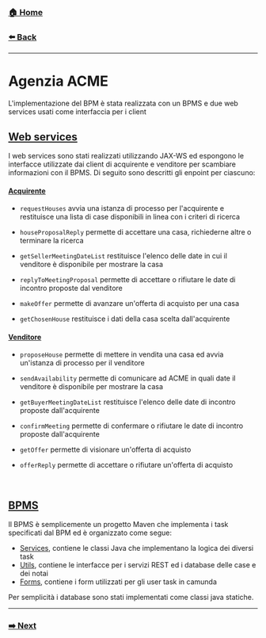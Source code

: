 ### [**🏠 Home**](/README.md)

###  [**⬅️ Back**](bpmn.md)
-----
# Agenzia ACME

L'implementazione del BPM è stata realizzata con un BPMS e due web services usati come interfaccia per i client

## <a href="web-services"></a>[Web services](https://github.com/loopingdoge/ACME-agency/blob/master/src/acme-agency-ws)

I web services sono stati realizzati utilizzando JAX-WS ed espongono le interfacce utilizzate dai client di acquirente e venditore per scambiare informazioni con il BPMS. Di seguito sono descritti gli enpoint per ciascuno:

#### [Acquirente](https://github.com/loopingdoge/ACME-agency/blob/master/src/acme-agency-ws/src/main/java/org/loopingdoge/acme/BuyerWebService.java)

- `requestHouses`
  avvia una istanza di processo per l'acquirente e restituisce una lista di case disponibili in linea con i criteri di ricerca

- `houseProposalReply`
  permette di accettare una casa, richiederne altre o terminare la ricerca

- `getSellerMeetingDateList`
  restituisce l'elenco delle date in cui il venditore è disponibile per mostrare la casa

- `replyToMeetingProposal`
  permette di accettare o rifiutare le date di incontro proposte dal venditore

- `makeOffer`
  permette di avanzare un'offerta di acquisto per una casa

- `getChosenHouse`
  restituisce i dati della casa scelta dall'acquirente

#### [Venditore](https://github.com/loopingdoge/ACME-agency/blob/master/src/acme-agency-ws/src/main/java/org/loopingdoge/acme/SellerWebService.java)
- `proposeHouse`
  permette di mettere in vendita una casa ed avvia un'istanza di processo per il venditore

- `sendAvailability`
  permette di comunicare ad ACME in quali date il venditore è disponibile per mostrare la casa

- `getBuyerMeetingDateList`
  restituisce l'elenco delle date di incontro proposte dall'acquirente

- `confirmMeeting`
  permette di confermare o rifiutare le date di incontro proposte dall'acquirente

- `getOffer`
  permette di visionare un'offerta di acquisto

- `offerReply`
  permette di accettare o rifiutare un'offerta di acquisto

  ​


## [BPMS](https://github.com/loopingdoge/ACME-agency/blob/master/src/acme-agency)

Il BPMS è semplicemente un progetto Maven che implementa i task specificati dal BPM ed è organizzato come segue:

- [Services](https://github.com/loopingdoge/ACME-agency/tree/master/src/acme-agency/src/main/java/org/loopingdoge/acme/services), contiene le classi Java che implementano la logica dei diversi task
- [Utils](https://github.com/loopingdoge/ACME-agency/tree/master/src/acme-agency/src/main/java/org/loopingdoge/acme/utils), contiene le interfacce per i servizi REST ed i database delle case e dei notai
- [Forms](https://github.com/loopingdoge/ACME-agency/tree/master/src/acme-agency/src/main/webapp/forms), contiene i form utilizzati per gli user task in camunda



Per semplicità i database sono stati implementati come classi java statiche.

-----
### [**➡️ Next**](clients.md)